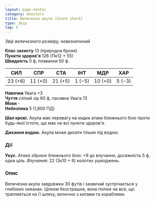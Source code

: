 ```yaml
---
layout: page-nontoc
category: monsters
title: Величезна акула [Giant shark]
type: Звір
tag: 5
---
```


_Звір величезного розміру, невизначений_

**Клас захисту** 13 (природна броня)    
**Пункти здоров'я** 126 (11к12 + 55)    
**Швидкість** 0 ф, плавання 50 ф.

| СИЛ     | СПР     | СТА     | ІНТ    | МДР     | ХАР    |
| ------- | ------- | ------- | ------ | ------- | ------ |
| 23 (+6) | 11 (+0) | 21 (+5) | 1 (−5) | 10 (+0) | 5 (−3) |

**Навички** Увага +3    
**Чуття** сліпий зір 60 ф, пасивна Увага 13    
**Мови** -    
**Небезпека** 5 (1,800 ПД)

**Шал крові.** Акула має перевагу на кидки атаки ближнього бою проти будь-якої істоти, що має не всі пункти здоров'я.    

**Дихання водою.** Акула може дихати тільки під водою.

### Дії
**Укус.** _Атака зброєю ближнього бою:_ +9 до влучання, досяжність 5 ф, одна ціль. _Влучання:_ 22 (3к10 + 6) колотих ушкоджень.

### Опис
Величезна акула завдовжки 30 футів і зазвичай зустрічається у глибоких океанах. Цілком безстрашна, вона полює на все, що трапляється на її шляху, включно з китами та кораблями. 
